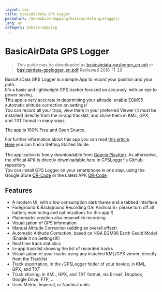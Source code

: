 ```yaml
---
layout: doc
title: BasicAirData GPS Logger
permalink: /en/mobile-mapping/basicairdata-gpslogger/
lang: en
category: mobile-mapping
---
```


BasicAirData GPS Logger
=====================

> This guide may be downloaded as [basicairdata-gpslogger_en.odt](/files/basicairdata-gpslogger_en.odt) or [basicairdata-gpslogger_en.pdf](/files/basicairdata-gpslogger_en.pdf)
> Reviewed 2018-11-28

BasicAirData GPS Logger is a simple App to record your position and your path.<br>
It's a basic and lightweight GPS tracker focused on accuracy, with an eye to power saving.<br>
This app is very accurate in determining your altitude: enable EGM96 automatic altitude correction on settings!<br>
You can record all your trips, view them in your preferred Viewer (it must be installed) directly from the in-app tracklist, and share them in KML, GPX, and TXT format in many ways.

The app is 100% Free and Open Source.

For further information about this app you can read [this article](http://www.basicairdata.eu/projects/android/android-gps-logger/).<br>
[Here](http://www.basicairdata.eu/projects/android/android-gps-logger/getting-started-guide-for-gps-logger/) you can find a Getting Started Guide.<br><br>
The application is freely downloadable from [Google Play(tm)](https://play.google.com/store/apps/details?id=eu.basicairdata.graziano.gpslogger).
As alternative, the official APK is directly downloadable [here](https://github.com/BasicAirData/GPSLogger/releases/latest) in GPSLogger's GitHub repository.<br>
You can install GPS Logger on your smartphone in one step, using the Google Store [QR-Code](https://github.com/BasicAirData/GPSLogger/blob/master/screenshots/qrcode%20-%20Google%20Store.png) or the Latest APK [QR-Code](https://github.com/BasicAirData/GPSLogger/blob/master/screenshots/qrcode.png);

Features
--------  

* A modern UI, with a low consumption dark theme and a tabbed interface
* Foreground & Background Recording (On Android 6+ please turn off all battery monitoring and optimizations for this app!!)
* Placemarks creation also meanwhile recording
* Visualization of GPS information
* Manual Altitude Correction (adding an overall offset)
* Automatic Altitude Correction, based on NGA EGM96 Earth Geoid Model (Enable it on Settings!!!)
* Real time track statistics
* In-app tracklist showing the list of recorded tracks
* Visualization of your tracks using any installed KML/GPX viewer, directly from the Tracklist
* Track exportation, in the /GPSLogger folder of your device, in KML, GPX, and TXT
* Track sharing, in KML, GPX, and TXT format, via E-mail, Dropbox, Google Drive, FTP, ...
* Uses Metric, Imperial, or Nautical units

